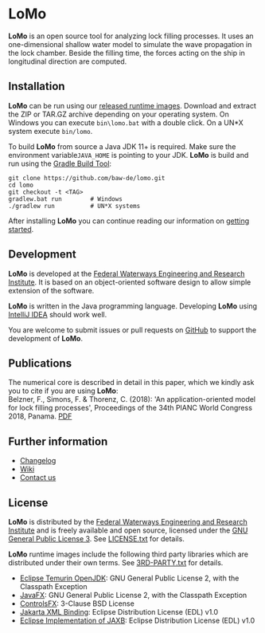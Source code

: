 # LoMo

**LoMo** is an open source tool for analyzing lock filling processes. It uses an 
one-dimensional shallow water model to simulate the wave propagation in the lock
chamber. Beside the filling time, the forces acting on the ship in longitudinal
direction are computed. 


## Installation

**LoMo** can be run using our [released runtime images](https://github.com/baw-de/lomo/releases). Download and extract
the ZIP or TAR.GZ archive depending on your operating system. On Windows you can execute `bin\lomo.bat` with a double
click. On a UN*X system execute `bin/lomo`.

To build **LoMo** from source a Java JDK 11+ is required. Make sure the environment variable`JAVA_HOME` is pointing to 
your JDK. **LoMo** is build and run using the [Gradle Build Tool](https://gradle.org/):

```
git clone https://github.com/baw-de/lomo.git
cd lomo
git checkout -t <TAG>
gradlew.bat run        # Windows
./gradlew run          # UN*X systems
```
After installing **LoMo** you can continue reading our information on [getting started](https://github.com/baw-de/lomo/wiki/Getting-started).


## Development

**LoMo** is developed at the [Federal Waterways Engineering and Research Institute](https://www.baw.de/).
It is based on an object-oriented software design to allow simple extension of 
the software. 

**LoMo** is written in the Java programming language. Developing **LoMo** using 
 [IntelliJ IDEA](https://www.jetbrains.com/idea/) should work well.

You are welcome to submit issues or pull requests on [GitHub](https://github.com/baw-de/lomo/) 
to support the development of **LoMo**.


## Publications

The numerical core is described in detail in this paper, which we kindly ask you to cite if you are using **LoMo**:  
Belzner, F., Simons, F. & Thorenz, C. (2018): 'An application-oriented model for lock filling processes',
Proceedings of the 34th PIANC World Congress 2018, Panama. [PDF](https://hdl.handle.net/20.500.11970/107576)


## Further information

* [Changelog](CHANGELOG.md)
* [Wiki](https://github.com/baw-de/lomo/wiki)
* [Contact us](mailto:lomo@baw.de)

## License 

**LoMo** is distributed by the [Federal Waterways Engineering and Research Institute](https://www.baw.de/) 
and is freely available and open source, licensed under the 
[GNU General Public License 3](https://www.gnu.org/licenses/gpl.html). 
See [LICENSE.txt](LICENSE.txt) for details.

**LoMo** runtime images include the following third party libraries which are distributed under 
their own terms. See [3RD-PARTY.txt](3RD-PARTY.txt) for details.

* [Eclipse Temurin OpenJDK](https://adoptium.net/): GNU General Public License 2, with the Classpath Exception
* [JavaFX](https://openjfx.io/): GNU General Public License 2, with the Classpath Exception
* [ControlsFX](https://github.com/controlsfx/controlsfx): 3-Clause BSD License
* [Jakarta XML Binding](https://github.com/eclipse-ee4j/jaxb-api): Eclipse Distribution License (EDL) v1.0
* [Eclipse Implementation of JAXB](https://github.com/eclipse-ee4j/jaxb-ri): Eclipse Distribution License (EDL) v1.0

